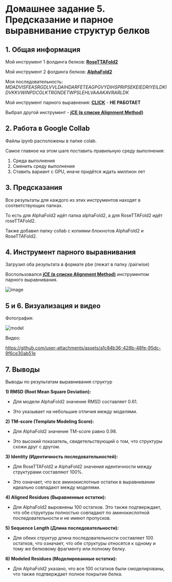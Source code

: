 # Домашнее задание 5. Предсказание и парное выравнивание структур белков


## 1. Общая информация

Мой инструмент 1 фолдинга белков: [**RoseTTAFold2**](https://colab.research.google.com/github/sokrypton/ColabFold/blob/main/RoseTTAFold2.ipynb)  

Мой инструмент 2 фолдинга белков: [**AlphaFold2**](https://colab.research.google.com/github/sokrypton/ColabFold/blob/main/AlphaFold2.ipynb)

Моя последовательность: _MDADVISFEASRGDLVVLDAIHDARFETEAGPGVYDIHSPRIPSEKEIEDRIYEILDKIDVKKVWINPDCGLKTRGNDETWPSLEHLVAAAKAVRARLDK_  

Мой инструмент парного выравнения: [**CLICK**](https://mspc.bii.a-star.edu.sg/minhn/pairwise.html) - **НЕ РАБОТАЕТ**

Выбрал другой инструмент -  [**jCE (в списке Alignment Method)**](https://www.rcsb.org/alignment)

## 2. Работа в Google Collab

Файлы ipynb расположены в папке colab.

Самое главное на этом шаге поставить правильную среду выполнения:

1) Среда выполнения
3) Сменить среду выполнения
4) Ставить вариант с GPU, иначе придётся ждать миллион лет

## 3. Предсказания

Все результаты для каждого из этих инструментов находят в соответствующих папках.

То есть для AlphaFold2 идёт папка alphaFold2, а для RoseTTAFold2 идёт roseTTAFold2.

Также добавил папку collab с копиями блокнотов AlphaFold2 и RoseTTAFold2.

## 4. Инструмент парного выравнивания

Загрузил оба результата в формате pbe (лежат в папку /pairwise)

Воспользовался [**jCE (в списке Alignment Method)**](https://www.rcsb.org/alignment) инструментом парного выравнивания.

![image](https://github.com/user-attachments/assets/e9ea3892-5692-4c2b-9c7f-08073f8d590e)

## 5 и 6. Визуализация и видео

Фотография:

![model](https://github.com/user-attachments/assets/543c4c9b-1503-4dac-a989-3354467be1ad)

Видео:

https://github.com/user-attachments/assets/a1c84b36-428b-48fe-95dc-9f6ce30ab51e

## 7. Выводы

Выводы по результатам выравнивания структур

**1) RMSD (Root Mean Square Deviation):**

- Для модели AlphaFold2 значение RMSD составляет 0.61.

- Это указывает на небольшие отличия между моделями.

**2) TM-score (Template Modeling Score):**

- Для AlphaFold2 значение TM-score равно 0.98.

- Это высокий показатель, свидетельствующий о том, что структуры схожи друг с другом.

**3) Identity (Идентичность последовательностей):**

- Для RoseTTAFold2 и AlphaFold2 значения идентичности между структурами составляют 100%.

- Это означает, что все аминокислотные остатки в выравнивании идеально совпадают между моделями. 

**4) Aligned Residues (Выравненные остатки):**

- Для AlphaFold2 выровнены 100 остатков. Это также подтверждает, что обе структуры полностью совпадают по аминокислотной последовательности и не имеют пропусков.

**5) Sequence Length (Длина последовательности):**

- Для обеих структур длина последовательности составляет 100 остатков, что означает, что обе структуры относятся к одному и тому же белковому фрагменту или полному белку.

**6) Modeled Residues (Моделированные остатки):**

- Для AlphaFold2 указано, что все 100 остатков были смоделированы, что также подтверждает полное покрытие белка.

  
